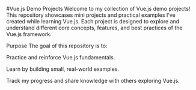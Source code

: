 #Vue.js Demo Projects
Welcome to my collection of Vue.js demo projects!
This repository showcases mini projects and practical examples I've created while learning Vue.js. Each project is designed to explore and understand different core concepts, features, and best practices of the Vue.js framework.

Purpose
The goal of this repository is to:

Practice and reinforce Vue.js fundamentals.

Learn by building small, real-world examples.

Track my progress and share knowledge with others exploring Vue.js.



